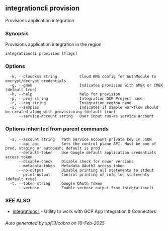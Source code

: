 ## integrationcli provision

Provisions application integration

### Synopsis

Provisions application integration in the region

```
integrationcli provision [flags]
```

### Options

```
  -k, --cloudkms string          Cloud KMS config for AuthModule to encrypt/decrypt credentials
  -g, --gmek                     Indicates provision with GMEK or CMEK (default true)
  -h, --help                     help for provision
  -p, --proj string              Integration GCP Project name
  -r, --reg string               Integration region name
  -s, --samples                  Indicates if sample workflow should be created along with provisioning (default true)
      --service-account string   User input run-as service account
```

### Options inherited from parent commands

```
  -a, --account string   Path Service Account private key in JSON
      --api api          Sets the control plane API. Must be one of prod, staging or autopush; default is prod
      --default-token    Use Google default application credentials access token
      --disable-check    Disable check for newer versions
      --metadata-token   Metadata OAuth2 access token
      --no-output        Disable printing all statements to stdout
      --print-output     Control printing of info log statements (default true)
  -t, --token string     Google OAuth Token
      --verbose          Enable verbose output from integrationcli
```

### SEE ALSO

* [integrationcli](integrationcli.md)	 - Utility to work with GCP App Integration & Connectors

###### Auto generated by spf13/cobra on 10-Feb-2025
